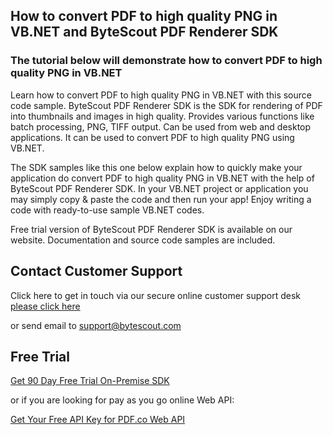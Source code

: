 ## How to convert PDF to high quality PNG in VB.NET and ByteScout PDF Renderer SDK

### The tutorial below will demonstrate how to convert PDF to high quality PNG in VB.NET

Learn how to convert PDF to high quality PNG in VB.NET with this source code sample. ByteScout PDF Renderer SDK is the SDK for rendering of PDF into thumbnails and images in high quality. Provides various functions like batch processing, PNG, TIFF output. Can be used from web and desktop applications. It can be used to convert PDF to high quality PNG using VB.NET.

The SDK samples like this one below explain how to quickly make your application do convert PDF to high quality PNG in VB.NET with the help of ByteScout PDF Renderer SDK. In your VB.NET project or application you may simply copy & paste the code and then run your app! Enjoy writing a code with ready-to-use sample VB.NET codes.

Free trial version of ByteScout PDF Renderer SDK is available on our website. Documentation and source code samples are included.

## Contact Customer Support

Click here to get in touch via our secure online customer support desk [please click here](https://bytescout.zendesk.com/hc/en-us/requests/new?subject=ByteScout%20PDF%20Renderer%20SDK%20Question)

or send email to [support@bytescout.com](mailto:support@bytescout.com?subject=ByteScout%20PDF%20Renderer%20SDK%20Question) 

## Free Trial

[Get 90 Day Free Trial On-Premise SDK](https://bytescout.com/download/web-installer?utm_source=github-readme)

or if you are looking for pay as you go online Web API:

[Get Your Free API Key for PDF.co Web API](https://pdf.co/documentation/api?utm_source=github-readme)